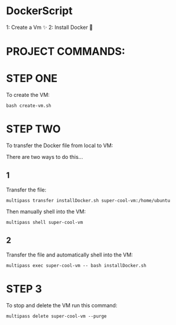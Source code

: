 # DockerScript
1: Create a Vm ✨
2: Install Docker 🐳


# PROJECT COMMANDS:

# STEP ONE
To create the VM:

```shell
bash create-vm.sh
```


# STEP TWO
To transfer the Docker file from local to VM:

There are two ways to do this...

## 1 
Transfer the file:

```shell
multipass transfer installDocker.sh super-cool-vm:/home/ubuntu
```

Then manually shell into the VM:

```shell
multipass shell super-cool-vm
```

## 2
Transfer the file and automatically shell into the VM:

```shell
multipass exec super-cool-vm -- bash installDocker.sh
```


# STEP 3
To stop and delete the VM run this command:

```shell
multipass delete super-cool-vm --purge
```
